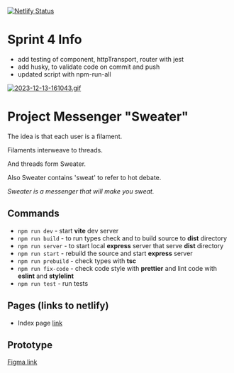 [![Netlify Status](https://api.netlify.com/api/v1/badges/4abdf3ad-280d-4be4-a89a-c669f97d395f/deploy-status?branch=deploy)](https://app.netlify.com/sites/tangerine-panda-5ff950/deploys)

# Sprint 4 Info
- add testing of component, httpTransport, router with jest
- add husky, to validate code on commit and push
- updated script with npm-run-all

[![2023-12-13-161043.gif](https://i.postimg.cc/WbhSrkWN/2023-12-13-161043.gif)](https://postimg.cc/9rHGHrHK)


# Project Messenger "Sweater"

The idea is that each user is a filament.

Filaments interweave to threads.

And threads form Sweater.

Also Sweater contains 'sweat' to refer to hot debate.

_Sweater is a messenger that will make you sweat._

## Commands

- `npm run dev` - start **vite** dev server
- `npm run build` - to run types check and to build source to **dist** directory
- `npm run server` - to start local **express** server that serve **dist** directory
- `npm run start` - rebuild the source and start **express** server
- `npm run prebuild` - check types with **tsc**
- `npm run fix-code` - check code style with **prettier** and lint code with **eslint** and **stylelint**
- `npm run test` - run tests

## Pages (links to netlify)

- Index page [link](https://tangerine-panda-5ff950.netlify.app/)

## Prototype

[Figma link](https://www.figma.com/file/Qg7ZcgVIdRBW2Vo03Nf5J1/Untitled?type=design&node-id=0%3A1&mode=design&t=PMcwbCtKFhTk3CQB-1)
